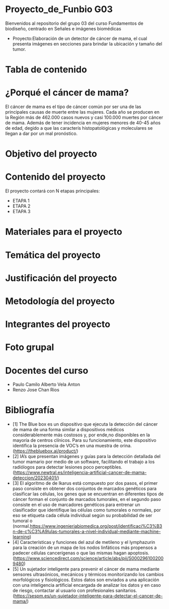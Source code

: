 # Proyecto_de_Funbio G03
Bienvenidos al repositorio del grupo 03 del curso Fundamentos de biodiseño, centrado en Señales e imágenes biomédicas
+ Proyecto:Elaboración de un detector de cáncer de mama, el cual presenta imágenes en secciones para brindar la ubicación y tamaño del tumor.
# Tabla de contenido

# ¿Porqué el cáncer de mama?
El cáncer de mama es el tipo de cáncer común por ser una de las principales causas de muerte entre las mujeres. Cada año se producen en la Región más de 462.000 casos nuevos y casi 100.000 muertes por cáncer de mama. Además de tener incidencia en mujeres menores de 40-45 años de edad, degido a que las caracterís histopatológicas y moleculares se llegan a dar por un mal pronóstico.
# Objetivo del proyecto

# Contenido del proyecto
El proyecto contará con N etapas principales:
* ETAPA 1
* ETAPA 2
* ETAPA 3
# Materiales para el proyecto

# Temática del proyecto

# Justificación del proyecto

# Metodología del proyecto

# Integrantes del proyecto

# Foto grupal

# Docentes del curso
- Paulo Camilo Alberto Vela Anton
- Renzo Jose Chan Rios
# Bibliografía
+ [1] The Blue box es un dispositivo que ejecuta la detección del cáncer de mama de una forma similar a dispositivos médicos considerablemente más costosos y, por ende,no disponibles en la mayoría de centros clínicos. Para su funcionamiento, este dispositivo identifica la presencia de VOC’s en una muestra de orina. (https://thebluebox.ai/product/)
+ [2] IA’s que presentan imágenes y guías para la detección detallada del tumor mamario por medio de un software, facilitando el trabajo a los radiólogos para detectar lesiones poco perceptibles.(https://www.newtral.es/inteligencia-artificial-cancer-de-mama-deteccion/20230401/)
+ [3] El algoritmo de de Ikarus está compuesto por dos pasos, el primer paso consiste en obtener dos conjuntos de marcados genéticos para clasificar las células, los genes que se encuentran en diferentes tipos de cáncer forman el conjunto de marcados tumorales, en el segundo paso consiste en el uso de marcadores genéticos para entrenar un clasificador que identifique las células como tumorales o normales, por eso se etiqueta cada célula individual según su probabilidad de ser tumoral o (normal.https://www.ingenieriabiomedica.org/post/identificaci%C3%B3n-de-c%C3%A9lulas-tumorales-a-nivel-individual-mediante-machine-learning)
+ [4] Características y funciones del azul de metileno y el lymphazurin para la creación de un mapa de los nodos linfáticos más propensos a padecer células cancerígenas o que las mismas hagan apoptosis.(https://www.sciencedirect.com/science/article/abs/pii/S0002961002009480)
+ [5] Un sujetador inteligente para prevenir el cáncer de mama mediante sensores ultrasónicos, mecánicos y térmicos monitorizando los cambios morfológicos y fisiológicos. Estos datos son enviados a una aplicación con una inteligencia artificial encargada de analizar los datos y en caso de riesgo, contactar al usuario con profesionales sanitarios.(https://sespm.es/un-sujetador-inteligente-para-detectar-el-cancer-de-mama/)
